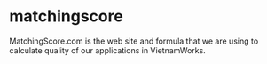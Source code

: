 # matchingscore
MatchingScore.com is the web site and formula that we are using to calculate quality of our applications in VietnamWorks.

